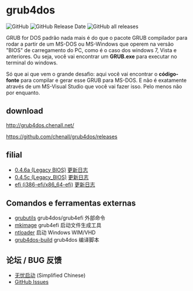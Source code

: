 # grub4dos

![GitHub](https://img.shields.io/github/license/chenall/grub4dos?style=flat-square) ![GitHub Release Date](https://img.shields.io/github/release-date/chenall/grub4dos?style=flat-square) ![GitHub all releases](https://img.shields.io/github/downloads/chenall/grub4dos/total?style=flat-square)

GRUB for DOS padrão nada mais é do que o pacote GRUB compilador para rodar a partir de um MS-DOS ou MS-Windows que operem na versão "BIOS" de carregamento do PC, como é o caso dos windows 7, Vista e anteriores.
Ou seja, você vai encontrar um **GRUB.exe** para executar no terminal do windows.

Só que ai que vem o grande desafio: aqui você vai encontrar o **código-fonte** para compilar e gerar esse GRUB para MS-DOS. E não é exatamente através de um MS-Visual Studio que você vai fazer isso. Pelo menos não por enquanto.



## download

http://grub4dos.chenall.net/

https://github.com/chenall/grub4dos/releases

## filial

- [0.4.6a (Legacy BIOS)](https://github.com/chenall/grub4dos/tree/0.4.6a) [更新日志](https://github.com/chenall/grub4dos/blob/0.4.6a/ChangeLog_chenall.txt)
- [0.4.5c (Legacy_BIOS)](https://github.com/chenall/grub4dos/tree/master) [更新日志](https://github.com/chenall/grub4dos/blob/master/ChangeLog_GRUB4DOS.txt)
- [efi (i386-efi/x86_64-efi)](https://github.com/chenall/grub4dos/tree/efi) [更新日志](https://github.com/chenall/grub4dos/blob/efi/ChangeLog_UEFI.txt)

## Comandos e ferramentas externas

- [grubutils](https://github.com/chenall/grubutils) grub4dos/grub4efi 外部命令
- [mkimage](https://github.com/grub4dos/mkimage) grub4efi 启动文件生成工具
- [ntloader](https://github.com/grub4dos/ntloader) 启动 Windows WIM/VHD
- [grub4dos-build](https://github.com/chenall/grub4dos-build) grub4dos 编译脚本

## 论坛 / BUG 反馈

- [无忧启动](http://bbs.c3.wuyou.net/forum.php?mod=forumdisplay&fid=60) (Simplified Chinese)
- [GitHub Issues](https://github.com/chenall/grub4dos/issues)

